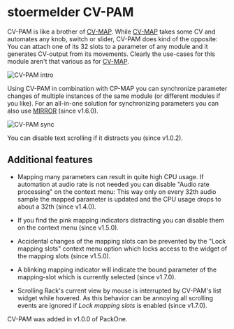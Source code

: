# stoermelder CV-PAM

CV-PAM is like a brother of [CV-MAP](./CVMap.md). While [CV-MAP](./CVMap.md) takes some CV and automates any knob, switch or slider, CV-PAM does kind of the opposite: You can attach one of its 32 slots to a parameter of any module and it generates CV-output from its movements. Clearly the use-cases for this module aren't that various as for [CV-MAP](./CVMap.md).

![CV-PAM intro](./CVPam-intro.png)

Using CV-PAM in combination with CP-MAP you can synchronize parameter changes of multiple instances of the same module (or different modules if you like). For an all-in-one solution for synchronizing parameters you can also use [MIRROR](./Mirror.md) (since v1.6.0).

![CV-PAM sync](./CVPam-sync.gif)

You can disable text scrolling if it distracts you (since v1.0.2).

## Additional features

- Mapping many parameters can result in quite high CPU usage. If automation at audio rate is not needed you can disable "Audio rate processing" on the context menu: This way only on every 32th audio sample the mapped parameter is updated and the CPU usage drops to about a 32th (since v1.4.0).

- If you find the pink mapping indicators distracting you can disable them on the context menu (since v1.5.0).

- Accidental changes of the mapping slots can be prevented by the "Lock mapping slots" context menu option which locks access to the widget of the mapping slots (since v1.5.0).

- A blinking mapping indicator will indicate the bound parameter of the mapping-slot which is currently selected (since v1.7.0). 

- Scrolling Rack's current view by mouse is interrupted by CV-PAM's list widget while hovered. As this behavior can be annoying all scrolling events are ignored if _Lock mapping slots_ is enabled (since v1.7.0).

CV-PAM was added in v1.0.0 of PackOne.